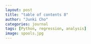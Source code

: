 ```yaml
---
layout: post
title: "table of contents 8"
author: "Junki Cho"
categories: journal
tags: [Python, regression, analysis]
image: spools.jpg
---
```

